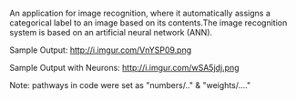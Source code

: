 An application for image recognition, where it automatically assigns a categorical label to an image based on its contents.The image recognition system is based on an artificial neural network (ANN).


Sample Output:
http://i.imgur.com/VnYSP09.png

Sample Output with Neurons:
http://i.imgur.com/wSA5jdj.png

Note: pathways in code were set as
"numbers/.." & "weights/...."
